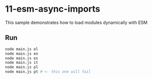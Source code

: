 # 11-esm-async-imports

This sample demonstrates how to load modules dynamically with ESM

## Run

```bash
node main.js el
node main.js en
node main.js es
node main.js it
node main.js pl
node main.js pt # <- this one will fail
```